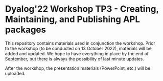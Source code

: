 # Dyalog'22 Workshop TP3 - Creating, Maintaining, and Publishing APL packages

This repository contains materials used in conjunction the workshop. Prior to the workshop (to be conducted on 13 October 2022), materials will be added and updated. We hope to have everything in place by the end of September, but there is always the possibility of last minute updates.

After the workshop, the presentation materials (PowerPoint, etc.) will be uploaded.
